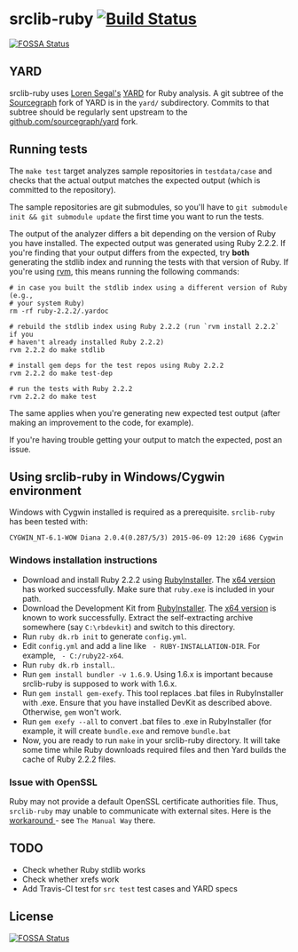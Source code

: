 # srclib-ruby [![Build Status](https://travis-ci.org/sourcegraph/srclib-ruby.png?branch=master)](https://travis-ci.org/sourcegraph/srclib-ruby)
[![FOSSA Status](https://app.fossa.io/api/projects/git%2Bgithub.com%2Ffossas%2Fsrclib-ruby.svg?type=shield)](https://app.fossa.io/projects/git%2Bgithub.com%2Ffossas%2Fsrclib-ruby?ref=badge_shield)

## YARD

srclib-ruby uses [Loren Segal's](http://gnuu.org/)
[YARD](https://github.com/lsegal/yard) for Ruby analysis. A git subtree of the
[Sourcegraph](https://sourcegraph.com) fork of YARD is in the `yard/`
subdirectory. Commits to that subtree should be regularly sent upstream to the
[github.com/sourcegraph/yard](https://github.com/sourcegraph/yard) fork.

## Running tests

The `make test` target analyzes sample repositories in `testdata/case` and
checks that the actual output matches the expected output (which is committed to
the repository).

The sample repositories are git submodules, so you'll have to `git submodule
init && git submodule update` the first time you want to run the tests.

The output of the analyzer differs a bit depending on the version of Ruby you
have installed. The expected output was generated using Ruby 2.2.2. If you're
finding that your output differs from the expected, try **both** generating the
stdlib index and running the tests with that version of Ruby. If you're using
[rvm](https://rvm.io), this means running the following commands:

```
# in case you built the stdlib index using a different version of Ruby (e.g.,
# your system Ruby)
rm -rf ruby-2.2.2/.yardoc

# rebuild the stdlib index using Ruby 2.2.2 (run `rvm install 2.2.2` if you
# haven't already installed Ruby 2.2.2)
rvm 2.2.2 do make stdlib

# install gem deps for the test repos using Ruby 2.2.2
rvm 2.2.2 do make test-dep

# run the tests with Ruby 2.2.2
rvm 2.2.2 do make test
```

The same applies when you're generating new expected test output (after making
an improvement to the code, for example).

If you're having trouble getting your output to match the expected, post an
issue.

## Using srclib-ruby in Windows/Cygwin environment

Windows with Cygwin installed is required as a prerequisite. `srclib-ruby` has been tested with:
```
CYGWIN_NT-6.1-WOW Diana 2.0.4(0.287/5/3) 2015-06-09 12:20 i686 Cygwin
```

### Windows installation instructions

* Download and install Ruby 2.2.2 using [RubyInstaller](http://rubyinstaller.org/downloads/). The
  [x64 version]((http://dl.bintray.com/oneclick/rubyinstaller/rubyinstaller-2.2.2.exe)) has worked successfully. Make
  sure that `ruby.exe` is included in your path.
* Download the Development Kit from [RubyInstaller](http://rubyinstaller.org/downloads/). The [x64 version](
  http://dl.bintray.com/oneclick/rubyinstaller/DevKit-mingw64-64-4.7.2-20130224-1432-sfx.exe) is known to work successfully. Extract the self-extracting archive somewhere (say `C:\rbdevkit`) and switch to this directory.
* Run ```ruby dk.rb init``` to generate `config.yml`.
* Edit `config.yml` and add a line like ` - RUBY-INSTALLATION-DIR`. For example, ` - C:/ruby22-x64`.
* Run ```ruby dk.rb install```..
* Run ```gem install bundler -v 1.6.9```. Using 1.6.x is important because srclib-ruby is supposed to work with 1.6.x.
* Run ```gem install gem-exefy```. This tool replaces .bat files in RubyInstaller with .exe. Ensure that you have installed DevKit as described above. Otherwise, `gem` won't work.
* Run ```gem exefy --all``` to convert .bat files to .exe in RubyInstaller (for example, it will create `bundle.exe` and remove `bundle.bat`
* Now, you are ready to run ```make``` in your srclib-ruby directory. It will take some time while Ruby downloads required files and then Yard builds the cache of Ruby 2.2.2 files.

### Issue with OpenSSL

Ruby may not provide a default OpenSSL certificate authorities file. Thus, `srclib-ruby` may unable to communicate with external sites. Here is the [workaround
](https://gist.github.com/fnichol/867550) - see `The Manual Way` there.

## TODO

* Check whether Ruby stdlib works
* Check whether xrefs work
* Add Travis-CI test for `src test` test cases and YARD specs


## License
[![FOSSA Status](https://app.fossa.io/api/projects/git%2Bgithub.com%2Ffossas%2Fsrclib-ruby.svg?type=large)](https://app.fossa.io/projects/git%2Bgithub.com%2Ffossas%2Fsrclib-ruby?ref=badge_large)